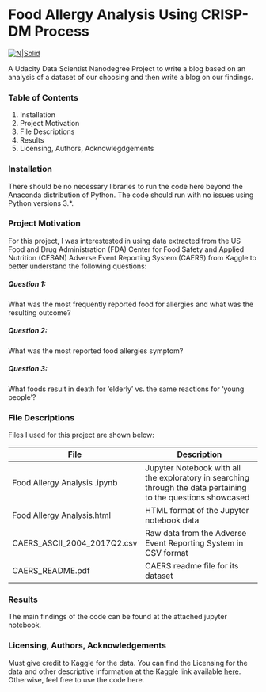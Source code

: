 # Food Allergy Analysis Using CRISP-DM Process 

[![N|Solid](http://www.guelphfertility.com/wp-content/uploads/2016/01/Food-Allergies-versus-Food-Sensitivities-PHOTO.jpg)](https://nodesource.com/products/nsolid)

A Udacity Data Scientist Nanodegree Project to write a blog based on an analysis of a dataset of our choosing and then write a blog on our findings.

### Table of Contents
1) Installation
2) Project Motivation
3) File Descriptions
4) Results
5) Licensing, Authors, Acknowlegdgements

### Installation
There should be no necessary libraries to run the code here beyond the Anaconda distribution of Python. The code should run with no issues using Python versions 3.*.

### Project Motivation
For this project, I was interestested in using data extracted from the US Food and Drug Administration (FDA) Center for Food Safety and Applied Nutrition (CFSAN) Adverse Event Reporting System (CAERS) from Kaggle to better understand the following questions:

##### Question 1: 
What was the most frequently reported food for allergies and what was the resulting outcome?
##### Question 2: 
What was the most reported food allergies symptom?
##### Question 3: 
What foods result in death for ‘elderly’ vs. the same reactions for ‘young people’?


### File Descriptions
Files I used for this project are shown below:

| File | Description |
| ------ | ------ |
| Food Allergy Analysis .ipynb | Jupyter Notebook with all the exploratory in searching through the data pertaining to the questions showcased |
| Food Allergy Analysis.html  | HTML format of the Jupyter notebook data |
| CAERS_ASCII_2004_2017Q2.csv | Raw data from the Adverse Event Reporting System in CSV format |
| CAERS_README.pdf | CAERS readme file for its dataset |

### Results
The main findings of the code can be found at the attached jupyter notebook.

### Licensing, Authors, Acknowledgements

Must give credit to Kaggle for the data. You can find the Licensing for the data and other descriptive information at the Kaggle link available [here](https://www.kaggle.com/fda/adverse-food-events). Otherwise, feel free to use the code here.


